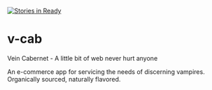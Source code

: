 [![Stories in Ready](https://badge.waffle.io/maxww/v-cab.png?label=ready&title=Ready)](https://waffle.io/maxww/v-cab)
# v-cab

Vein Cabernet - A little bit of web never hurt anyone

An e-commerce app for servicing the needs of discerning vampires.
Organically sourced, naturally flavored.  
